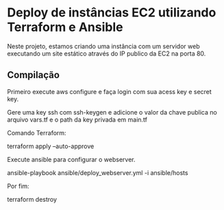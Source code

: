 # Deploy de instâncias EC2 utilizando Terraform e Ansible

Neste projeto, estamos criando uma instância com um servidor web executando um site estático através do IP publico da EC2 na porta 80.

## Compilação

Primeiro execute aws configure e faça login com sua acess key e secret key.

Gere uma key ssh com ssh-keygen e adicione o valor da chave publica no arquivo vars.tf e o path da key privada em main.tf

Comando Terraform:

terraform apply –auto-approve

Execute ansible para configurar o webserver.

ansible-playbook ansible/deploy_webserver.yml -i ansible/hosts

Por fim:

terraform destroy
